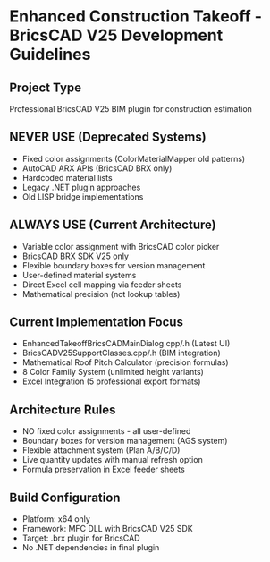 ﻿# Enhanced Construction Takeoff - BricsCAD V25 Development Guidelines

## Project Type
Professional BricsCAD V25 BIM plugin for construction estimation

## NEVER USE (Deprecated Systems)
- Fixed color assignments (ColorMaterialMapper old patterns)
- AutoCAD ARX APIs (BricsCAD BRX only)
- Hardcoded material lists
- Legacy .NET plugin approaches
- Old LISP bridge implementations

## ALWAYS USE (Current Architecture)
- Variable color assignment with BricsCAD color picker
- BricsCAD BRX SDK V25 only
- Flexible boundary boxes for version management
- User-defined material systems
- Direct Excel cell mapping via feeder sheets
- Mathematical precision (not lookup tables)

## Current Implementation Focus
- EnhancedTakeoffBricsCADMainDialog.cpp/.h (Latest UI)
- BricsCADV25SupportClasses.cpp/.h (BIM integration)
- Mathematical Roof Pitch Calculator (precision formulas)
- 8 Color Family System (unlimited height variants)
- Excel Integration (5 professional export formats)

## Architecture Rules
- NO fixed color assignments - all user-defined
- Boundary boxes for version management (AGS system)
- Flexible attachment system (Plan A/B/C/D)
- Live quantity updates with manual refresh option
- Formula preservation in Excel feeder sheets

## Build Configuration
- Platform: x64 only
- Framework: MFC DLL with BricsCAD V25 SDK
- Target: .brx plugin for BricsCAD
- No .NET dependencies in final plugin
